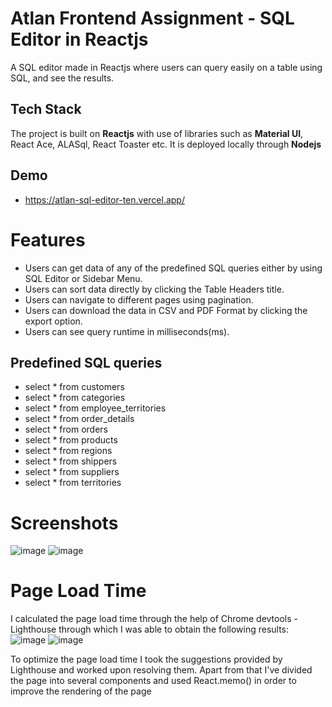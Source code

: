 
# Atlan Frontend Assignment - SQL Editor in Reactjs

A SQL editor made in Reactjs where users can query easily on a table using SQL, and see the results.
## Tech Stack

The project is built on **Reactjs** with use of libraries such as **Material UI**, React Ace, ALASql, React Toaster etc.
It is deployed locally through **Nodejs**


## Demo

- https://atlan-sql-editor-ten.vercel.app/



# Features

- Users can get data of any of the predefined SQL queries either by using SQL Editor or Sidebar Menu.
- Users can sort data directly by clicking the Table Headers title.
- Users can navigate to different pages using pagination.
- Users can download the data in CSV and PDF Format by clicking the export option.
- Users can see query runtime in milliseconds(ms).
## Predefined SQL queries

- select * from customers
- select * from categories
- select * from employee_territories
- select * from order_details
- select * from orders
- select * from products
- select * from regions
- select * from shippers
- select * from suppliers
- select * from territories

# Screenshots
![image](https://user-images.githubusercontent.com/53695605/166706181-79210e50-6521-4db1-8a8e-1ed793ac7b65.png)
![image](https://user-images.githubusercontent.com/53695605/166706326-9ecbb269-e693-440b-9c51-ee43956d7874.png)


# Page Load Time

I calculated the page load time through the help of Chrome devtools - Lighthouse through which I was able to obtain the following results: 
![image](https://user-images.githubusercontent.com/53695605/166706980-2d24ee17-9dbe-4208-a5c4-167f43a9ebde.png)
![image](https://user-images.githubusercontent.com/53695605/166707046-95d9a039-b19e-4c72-8133-f6450e96bf12.png)


To optimize the page load time I took the suggestions provided by Lighthouse and worked upon resolving them. Apart from that I've divided the page into several components and used React.memo() in order to improve the rendering of the page
